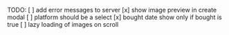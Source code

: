 TODO:
[ ] add error messages to server
[x] show image preview in create modal
[ ] platform should be a select
[x] bought date show only if bought is true
[ ] lazy loading of images on scroll
